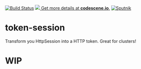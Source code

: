 [![Build Status](https://travis-ci.com/erdanielli/token-session.svg?branch=master)](https://travis-ci.com/erdanielli/token-session)
[![](https://codescene.io/projects/4021/status.svg) Get more details at **codescene.io**.](https://codescene.io/projects/4021/jobs/latest-successful/results)
[![Sputnik](https://sputnik.ci/conf/badge)](https://sputnik.ci/app#/builds/erdanielli/token-session)

# token-session
Transform you HttpSession into a HTTP token. Great for clusters!

# WIP
